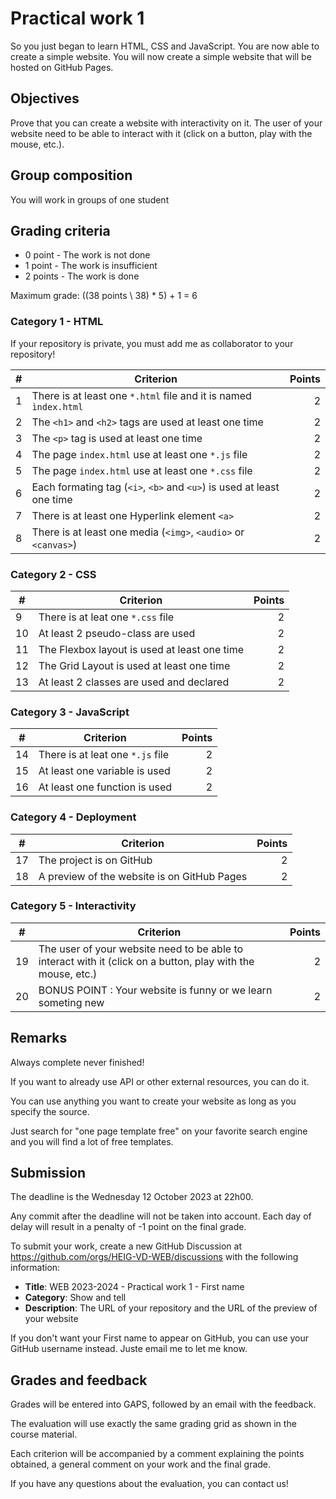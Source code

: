 # Practical work 1

So you just began to learn HTML, CSS and JavaScript. You are now able to create a simple website. You will now create a simple website that will be hosted on GitHub Pages.

## Objectives

Prove that you can create a website with interactivity on it. The user of your website need to be able to interact with it (click on a button, play with the mouse, etc.).

## Group composition

You will work in groups of one student

## Grading criteria

- 0 point - The work is not done
- 1 point - The work is insufficient
- 2 points - The work is done

Maximum grade: ((38 points \\ 38) * 5) + 1 = 6

### Category 1 - HTML

If your repository is private, you must add me as collaborator to your
repository!

| #   | Criterion                                                            | Points |
| --: | -------------------------------------------------------------------  | -----: |
| 1   | There is at least one `*.html` file and it is named `ìndex.html`     |      2 |
| 2   | The `<h1>` and `<h2>` tags are used at least one time                |      2 |
| 3   | The `<p>` tag is used at least one time                              |      2 |
| 4   | The page `index.html` use at least one `*.js` file                   |      2 |
| 5   | The page `index.html` use at least one `*.css` file                  |      2 |
| 6   | Each formating tag (`<i>`, `<b>` and `<u>`) is used at least one time|      2 |
| 7   | There is at least one Hyperlink element `<a>`                        |      2 |
| 8   | There is at least one media (`<img>`, `<audio>` or `<canvas>`)       |      2 |

### Category 2 - CSS

| #   | Criterion                                                        | Points |
| --- | ---------------------------------------------------------------- | -----: |
| 9   | There is at leat one `*.css` file                                |      2 |
| 10  | At least 2 pseudo-class are used                                 |      2 |
| 11  | The Flexbox layout is used at least one time                     |      2 |
| 12  | The Grid Layout is used at least one time                        |      2 |
| 13  | At least 2 classes are used and declared                         |      2 |


### Category 3 - JavaScript

| #   | Criterion                                                        | Points |
| --- | ---------------------------------------------------------------- | -----: |
| 14  | There is at leat one `*.js` file                                 |      2 |
| 15  | At least one variable is used                                    |      2 |
| 16  | At least one function is used                                    |      2 |

### Category 4 - Deployment

| #   | Criterion                                                        | Points |
| --- | ---------------------------------------------------------------- | -----: |
| 17   | The project is on GitHub                                        |      2 |
| 18   | A preview of the website is on GitHub Pages                     |      2 |

### Category 5 - Interactivity

| #   | Criterion                                                                                                      | Points |
| --- | -------------------------------------------------------------------------------------------------------------- | -----: |
| 19  | The user of your website need to be able to interact with it (click on a button, play with the mouse, etc.)    |      2 |
| 20  | BONUS POINT : Your website is funny or we learn someting new                                                   |      2 |

## Remarks

Always complete never finished!

If you want to already use API or other external resources, you can do it.

You can use anything you want to create your website as long as you specify the source.

Just search for "one page template free" on your favorite search engine and you will find a lot of free templates.

## Submission

The deadline is the Wednesday 12 October 2023 at 22h00.

Any commit after the deadline will not be taken into account. Each day of delay will result in a penalty of -1 point on the final grade.

To submit your work, create a new GitHub Discussion at <https://github.com/orgs/HEIG-VD-WEB/discussions> with the following information:

- **Title**: WEB 2023-2024 - Practical work 1 - First name
- **Category**: Show and tell
- **Description**: The URL of your repository and the URL of the preview of your website

If you don't want your First name to appear on GitHub, you can use your GitHub username instead. Juste email me to let me know.

## Grades and feedback

Grades will be entered into GAPS, followed by an email with the feedback.

The evaluation will use exactly the same grading grid as shown in the course material.

Each criterion will be accompanied by a comment explaining the points obtained, a general comment on your work and the final grade.

If you have any questions about the evaluation, you can contact us!
